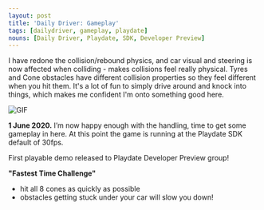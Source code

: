 ```yaml
---
layout: post
title: 'Daily Driver: Gameplay'
tags: [dailydriver, gameplay, playdate]
nouns: [Daily Driver, Playdate, SDK, Developer Preview]
---
```


I have redone the collision/rebound physics, and car visual and steering is now affected when colliding - makes collisions feel really physical. Tyres and Cone obstacles have different collision properties so they feel different when you hit them. It's a lot of fun to simply drive around and knock into things, which makes me confident I'm onto something good here.

![GIF](https://cdn.gingerbeardman.com/images/posts/daily-driver-gameplay.gif#playdate)

**1 June 2020.** I’m now happy enough with the handling, time to get some gameplay in here. At this point the game is running at the Playdate SDK default of 30fps.

First playable demo released to Playdate Developer Preview group!

**"Fastest Time Challenge"**

-   hit all 8 cones as quickly as possible
-   obstacles getting stuck under your car will slow you down!